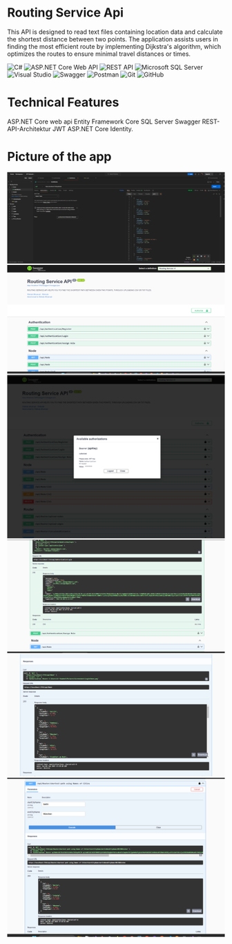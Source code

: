 # Routing Service Api
This API is designed to read text files containing location data and calculate the shortest distance between two points. 
The application assists users in finding the most efficient route by implementing Dijkstra's algorithm, which optimizes the routes to ensure minimal travel distances or times.

![C#](https://img.shields.io/badge/c%23-%23239120.svg?style=for-the-badge&logo=csharp&logoColor=white)
![ASP.NET Core Web API](https://img.shields.io/badge/ASP.NET%20Core%20Web%20API-5C2D91.svg?style=for-the-badge&logo=aspnet&logoColor=white)
![REST API](https://img.shields.io/badge/REST%20API-007ACC.svg?style=for-the-badge&logo=api&logoColor=white)
![Microsoft SQL Server](https://img.shields.io/badge/Microsoft%20SQL%20Server-CC2927.svg?style=for-the-badge&logo=microsoft-sql-server&logoColor=white)
![Visual Studio](https://img.shields.io/badge/Visual%20Studio-5C2D91.svg?style=for-the-badge&logo=visual-studio&logoColor=white)
![Swagger](https://img.shields.io/badge/Swagger-85EA2D.svg?style=for-the-badge&logo=swagger&logoColor=white)
![Postman](https://img.shields.io/badge/Postman-FF6C37.svg?style=for-the-badge&logo=postman&logoColor=white)
![Git](https://img.shields.io/badge/git-%23F05033.svg?style=for-the-badge&logo=git&logoColor=white)
![GitHub](https://img.shields.io/badge/github-%23121011.svg?style=for-the-badge&logo=github&logoColor=white)


# Technical Features
ASP.NET Core web api 
Entity Framework Core
SQL Server 
Swagger 
REST-API-Architektur
JWT 
ASP.NET Core Identity.


# Picture of the app 
![Get All Nodes Postman](BilderVonApp/Postman.png)
![Authentication](BilderVonApp/AuthenticationEndPoint.png)
![Login Successful](BilderVonApp/LoginSuccess.png)
![Login Token](BilderVonApp/LoginToken.png)
![Get All Nodes](BilderVonApp/200Respons-.png)
![Get Short Path](BilderVonApp/RouterByCitiesNamesEndPoint-.png)
